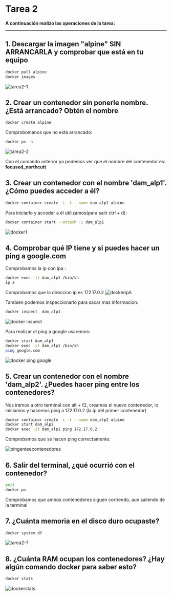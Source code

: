 # Tarea 2

**A continuación realizo las operaciones de la tarea:**

---

## 1. Descargar la imagen "alpine" SIN ARRANCARLA y comprobar que está en tu equipo
```bash
docker pull alpine
docker images
```
![tarea2-1](https://github.com/user-attachments/assets/5d8b86f9-bca5-4b96-9be7-39ed3ff6c308)

## 2. Crear un contenedor sin ponerle nombre. ¿Está arrancado? Obtén el nombre
```bash
docker create alpine
```
Comprobomanos que no esta arrancado:
```bash
docker ps -a
```
![tarea2-2](https://github.com/user-attachments/assets/bf508601-c0ce-4bbe-ad57-864f78debb3a)

Con el comando anterior ya podemos ver que el nombre del contenedor es: **focused_northcutt**

## 3. Crear un contenedor con el nombre 'dam_alp1'. ¿Cómo puedes acceder a él?
```bash
docker container create -i -t --name dam_alp1 alpine
```
Para iniciarlo y acceder a él utilizamos(para salir ctrl + d):
```bash
docker container start --attach -i dam_alp1
```
![docker1](https://github.com/user-attachments/assets/06c1cdbe-9423-470a-a4a3-03020565635b)

## 4. Comprobar qué IP tiene y si puedes hacer un ping a google.com
Comprobamos la ip con ipa :
```bash
docker exec -it dam_alp1 /bin/sh
ip a
```
Comprobamos que la direccion ip es 172.17.0.2
![dockeripA](https://github.com/user-attachments/assets/fd9dc135-def6-44a1-8b29-5badff90517f)



Tambien podemos inspeccionarlo para sacar mas informacion:
```bash
docker inspect  dam_alp1
```
![docker inspect](https://github.com/user-attachments/assets/46d50cbc-6995-47a9-bdb2-64253168c2f9)

Para realizar el ping a google usaremos:
```bash
docker start dam_alp1
docker exec -it dam_alp1 /bin/sh
ping google.com
```
![docker ping google](https://github.com/user-attachments/assets/d107b378-b3e8-45dc-a652-e34be40270b7)


## 5. Crear un contenedor con el nombre 'dam_alp2'. ¿Puedes hacer ping entre los contenedores?
Nos iremos a otro terminal con alt + f2, creamos el nuevo contenedor, lo iniciamos y hacemos ping a 172.17.0.2 (la ip del primer contenedor)
```bash
docker container create -i -t --name dam_alp2 alpine
docker start dam_alp2
docker exec -it dam_alp1 ping 172.17.0.2
```
Comprobamos que se hacen ping correctamente:

![pingenteecontenedores](https://github.com/user-attachments/assets/1cf6531b-d88a-4e1d-a92f-5fc9d3f72091)


## 6. Salir del terminal, ¿qué ocurrió con el contenedor?
```bash
exit
docker ps
```
Comprobamos que ambos contenedores siguen corriendo, aun saliendo de la terminal

## 7. ¿Cuánta memoria en el disco duro ocupaste?
```bash
docker system df
```
![tarea2-7](https://github.com/user-attachments/assets/fd0bd1a1-1209-4abe-8e1b-57108ba396e4)


## 8. ¿Cuánta RAM ocupan los contenedores? ¿Hay algún comando docker para saber esto?
```bash
docker stats
```
![dockerstats](https://github.com/user-attachments/assets/47b0c593-2189-402a-9980-5854c5322c8f)


